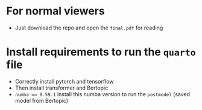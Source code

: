 # For normal viewers
- Just download the repo and open the `final.pdf` for reading

# Install requirements to run the `quarto` file
- Correctly install pytorch and tensorflow
- Then install transformer and Bertopic
- `numba == 0.59.1` install this numba version to run the `postmodel` (saved model from Bertopic)
 

